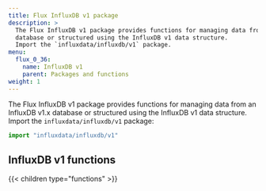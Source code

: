 ```yaml
---
title: Flux InfluxDB v1 package
description: >
  The Flux InfluxDB v1 package provides functions for managing data from an InfluxDB v1.x
  database or structured using the InfluxDB v1 data structure.
  Import the `influxdata/influxdb/v1` package.
menu:
  flux_0_36:
    name: InfluxDB v1
    parent: Packages and functions
weight: 1
---
```


The Flux InfluxDB v1 package provides functions for managing data from an InfluxDB v1.x
database or structured using the InfluxDB v1 data structure.
Import the `influxdata/influxdb/v1` package:

```js
import "influxdata/influxdb/v1"
```

## InfluxDB v1 functions
{{< children type="functions" >}}
